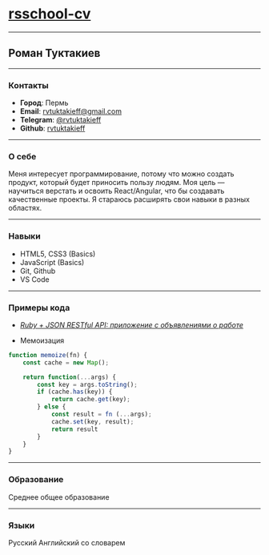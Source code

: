 # [rsschool-cv](https://rvtuktakieff.github.io/rsschool-cv/cv)

---

## Роман Туктакиев

---

### Контакты

* **Город**: Пермь
* **Email**: [rvtuktakieff@gmail.com](mailto:rvtuktakieff@gmail.com)
* **Telegram**: [@rvtuktakieff](https://t.me/@rvtuktakieff)
* **Github**: [rvtuktakieff](https://github.com/rvtuktakieff)

---

### О себе

Меня интересует программирование, потому что можно создать продукт, который будет приносить пользу людям.
Моя цель — научиться верстать и освоить React/Angular, что бы создавать качественные проекты. Я стараюсь расширять свои навыки в разных областях.

---

### Навыки

* HTML5, CSS3 (Basics)
* JavaScript (Basics)
* Git, Github
* VS Code

---

### Примеры кода

* *[Ruby + JSON RESTful API: приложение с объявлениями о работе](https://github.com/rvtuktakieff/job_advertisement_site)*

* Мемоизация

```javascript
function memoize(fn) {
    const cache = new Map();

    return function(...args) {
        const key = args.toString();
        if (cache.has(key)) {
            return cache.get(key);
        } else {
            const result = fn (...args);
            cache.set(key, result);
            return result
        }
    }
}
```

---

### Образование

Среднее общее образование

---

### Языки

Русский
Английский со словарем
